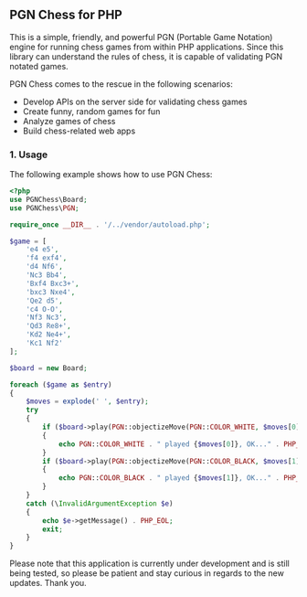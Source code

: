 ## PGN Chess for PHP

This is a simple, friendly, and powerful PGN (Portable Game Notation) engine for running chess games from within PHP applications. Since this library can understand the rules of chess, it is capable of validating PGN notated games.

PGN Chess comes to the rescue in the following scenarios:

- Develop APIs on the server side for validating chess games
- Create funny, random games for fun
- Analyze games of chess
- Build chess-related web apps

### 1. Usage

The following example shows how to use PGN Chess:

```php
<?php
use PGNChess\Board;
use PGNChess\PGN;

require_once __DIR__ . '/../vendor/autoload.php';

$game = [
    'e4 e5',
    'f4 exf4',
    'd4 Nf6',
    'Nc3 Bb4',
    'Bxf4 Bxc3+',
    'bxc3 Nxe4',
    'Qe2 d5',
    'c4 O-O',
    'Nf3 Nc3',
    'Qd3 Re8+',
    'Kd2 Ne4+',
    'Kc1 Nf2'
];

$board = new Board;

foreach ($game as $entry)
{
    $moves = explode(' ', $entry);
    try
    {
        if ($board->play(PGN::objectizeMove(PGN::COLOR_WHITE, $moves[0])))
        {
            echo PGN::COLOR_WHITE . " played {$moves[0]}, OK..." . PHP_EOL;
        }
        if ($board->play(PGN::objectizeMove(PGN::COLOR_BLACK, $moves[1])))
        {
            echo PGN::COLOR_BLACK . " played {$moves[1]}, OK..." . PHP_EOL;
        }
    }
    catch (\InvalidArgumentException $e)
    {
        echo $e->getMessage() . PHP_EOL;
        exit;
    }
}
```

Please note that this application is currently under development and is still being tested, so please be patient and stay curious in regards to the new updates. Thank you.
